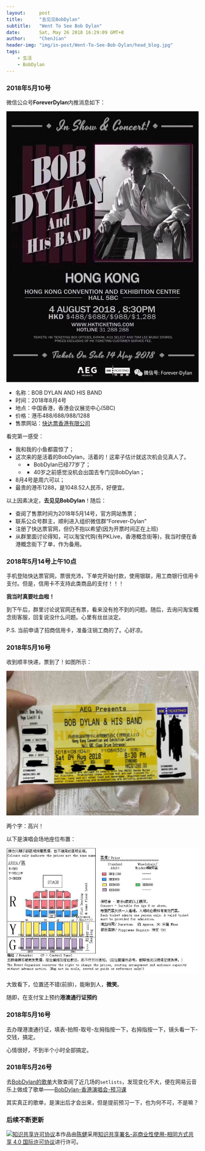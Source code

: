 ```yaml
---
layout:     post
title:      "去见见BobDylan"
subtitle:   "Went To See Bob Dylan"
date:       Sat, May 26 2018 16:29:09 GMT+8
author:     "ChenJian"
header-img: "img/in-post/Went-To-See-Bob-Dylan/head_blog.jpg"
tags:
    - 生活
    - BobDylan
---
```


### 2018年5月10号

微信公众号**ForeverDylan**内推消息如下：

![BobDylan海报](/img/in-post/Went-To-See-Bob-Dylan/BobDylan_poster.jpg)

- 名称：BOB DYLAN AND HIS BAND
- 时间：2018年8月4号
- 地点：中国香港，香港会议展览中心(5BC)
- 价格：港币488/688/988/1288
- 售票网站：[快达票香港有限公司](http://www.hkticketing.com/)

看完第一感受：

- 我和我的小鱼都震惊了；
- 这次来的是活着的BobDylan，活着的！这辈子估计就这次机会见真人了。
	- - BobDylan已经77岁了；
	- - 40岁之前感觉没机会出国去专门见BobDylan；
- 8月4号是周六可以；
- 最贵的港币1288，是1048.52人民币，好便宜。

以上因素决定，**去见见BobDylan**！随后：

- 查阅了售票时间为2018年5月14号，官方网站售票；
- 联系公众号群主，顺利进入组织微信群“Forever-Dylan”
- 注册了快达票官网，但仍不抱以希望(因为开票时间正在上班)
- 从群里面讨论得知，可以淘宝代购(有PKLive，香港概念街等)，我当时便在香港概念街下了单，作为备用。


### 2018年5月14号上午10点

手机登陆快达票官网，票很充沛，下单完开始付款，使用银联，用工商银行信用卡支付。但是，信用卡不支持此类商品的支付！！！

**我当时真要吐血啦！**

到下午后，群里讨论说官网还有票，看来没有抢不到的问题。随后，去询问淘宝概念街客服，回复说没什么问题。心里有丝丝淡定。

P.S. 当前申请了招商信用卡，准备注销工商的了。心好凉。

### 2018年5月16号

收到顺丰快递，票到了！如图所示：

![BobDylan票](/img/in-post/Went-To-See-Bob-Dylan/BobDylan_ticket.jpg)

两个字：高兴！

以下是演唱会场地座位布置：

![BobDylan位置](/img/in-post/Went-To-See-Bob-Dylan/BobDylan_seat.jpg)

大致看下，位置还不错(前排)，能瞅到人，**微笑**。

随即，在支付宝上预约**港澳通行证预约**

### 2018年5月16号

去办理港澳通行证，填表-拍照-取号-左拇指按一下，右拇指按一下，镜头看一下-交钱，搞定。

心情很好，不到半个小时全部搞定。

### 2018年5月26号

去[BobDylan的歌单](http://www.bobdylan.com/setlists)大致查阅了近几场的`setlists`，发现变化不大，便在网易云音乐上做成了歌单——[BobDylan-香港演唱会-预习课](http://music.163.com/#/m/playlist?id=2241564764)

其实真正的歌单，是演出后才会出来，但是提前预习一下，也为何不可，不是嘛？

### 后续不断更新


<a rel="license" href="http://creativecommons.org/licenses/by-nc-sa/4.0/"><img alt="知识共享许可协议" style="border-width:0" src="https://i.creativecommons.org/l/by-nc-sa/4.0/88x31.png" /></a>本作品由<a xmlns:cc="http://creativecommons.org/ns#" href="https://o-my-chenjian.com/2018/05/26/Went-To-See-Bob-Dylan/" property="cc:attributionName" rel="cc:attributionURL">陈健</a>采用<a rel="license" href="http://creativecommons.org/licenses/by-nc-sa/4.0/">知识共享署名-非商业性使用-相同方式共享 4.0 国际许可协议</a>进行许可。









